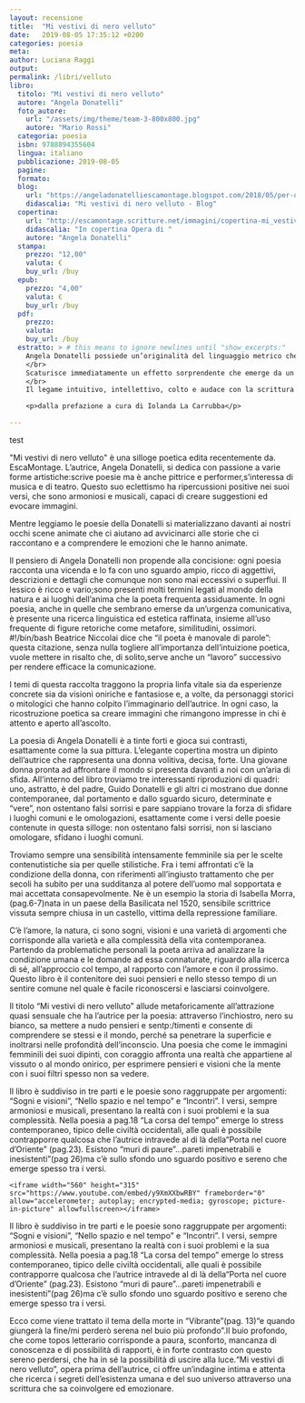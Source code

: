 ```yaml
---
layout: recensione
title:  "Mi vestivi di nero velluto"
date:   2019-08-05 17:35:12 +0200
categories: poesia
meta:
author: Luciana Raggi
output: 
permalink: /libri/velluto
libro:
  titolo: "Mi vestivi di nero velluto"
  autore: "Angela Donatelli"
  foto_autore: 
    url: "/assets/img/theme/team-3-800x800.jpg"
    autore: "Mario Rossi"
  categoria: poesia
  isbn: 9788894355604
  lingua: italiano
  pubblicazione: 2019-08-05
  pagine:
  formato:
  blog:
    url: "https://angeladonatelliescamontage.blogspot.com/2018/05/per-ordinare-le-copie-della-raccolta.html?spref=fb"
    didascalia: "Mi vestivi di nero velluto - Blog"
  copertina:
    url: "http://escamontage.scritture.net/immagini/copertina-mi_vestivi_di_nero_velluto.jpg"
    didascalia: "In copertina Opera di "
    autore: "Angela Donatelli" 
  stampa:
    prezzo: "12,00"
    valuta: €
    buy_url: /buy
  epub: 
    prezzo: "4,00"
    valuta: €
    buy_url: /buy
  pdf:
    prezzo:
    valuta: 
    buy_url: /buy
  estratto: > # this means to ignore newlines until "show_excerpts:"
    Angela Donatelli possiede un’originalità del linguaggio metrico che si estende fino gli aspetti ritmici della prosa, all’interno dei topoi ritratti tra le riflessioni a volte amare di questo (r)esistere, andare, comprendere la peculiarità misterica di un’intera vita. 
    </br>
    Scaturisce immediatamente un effetto sorprendente che emerge da un “immaginario percepire”, frutto di rimemorazioni autobiografiche. Qui i sentimenti sono messi alla prova, smossi per sortire una reazione emotiva nei luoghi ostili della solitudine, nei profondi abissi dell’Io.
    </br>
    Il legame intuitivo, intellettivo, colto e audace con la scrittura della poetessa è in grado di animare l’essenza più atavica del nostro essere, riuscendo a scandagliare la bellezza e l’alchimia nascosta nei tormenti celati nel quotidiano."

    <p>dalla prefazione a cura di Iolanda La Carrubba</p>

---
```



test

"Mi vestivi di nero velluto" è una silloge poetica edita recentemente da. EscaMontage. L’autrice, Angela Donatelli, si dedica con passione a varie forme artistiche:scrive poesie ma è anche pittrice e performer,s’interessa di musica e di teatro. Questo suo eclettismo ha ripercussioni positive nei suoi versi, che sono armoniosi e musicali, capaci di creare suggestioni ed evocare immagini.

Mentre leggiamo le poesie della Donatelli si materializzano davanti ai nostri occhi scene animate che ci aiutano ad avvicinarci alle storie che ci raccontano e a comprendere le emozioni che le hanno animate.

Il pensiero di Angela Donatelli non propende alla concisione: ogni poesia racconta una vicenda e lo fa con uno sguardo ampio, ricco di aggettivi, descrizioni e dettagli che comunque non sono mai eccessivi o superflui. Il lessico è ricco e vario;sono presenti molti termini legati al mondo della natura e ai luoghi dell’anima che la poeta frequenta assiduamente. In ogni poesia, anche in quelle che sembrano emerse da un’urgenza comunicativa, è presente una ricerca linguistica ed estetica raffinata, insieme all’uso frequente di figure retoriche come metafore, similitudini, ossimori.
#!/bin/bash
Beatrice Niccolai dice che “il poeta è manovale di parole”: questa citazione, senza nulla togliere all’importanza dell’intuizione poetica, vuole mettere in risalto che, di solito,serve anche un “lavoro” successivo per rendere efficace la comunicazione.

I temi di questa raccolta traggono la propria linfa vitale sia da esperienze concrete sia da visioni oniriche e fantasiose e, a volte, da personaggi storici o mitologici che hanno colpito l’immaginario dell’autrice. In ogni caso, la ricostruzione poetica sa creare immagini che rimangono impresse in chi è attento e aperto all’ascolto.

La poesia di Angela Donatelli è a tinte forti e gioca sui contrasti, esattamente come la sua pittura. L’elegante copertina mostra un dipinto dell’autrice che rappresenta una donna volitiva, decisa, forte. Una giovane donna pronta ad affrontare il mondo si presenta davanti a noi con un’aria di sfida. All’interno del libro troviamo tre interessanti riproduzioni di quadri: uno, astratto, è del padre, Guido Donatelli e gli altri ci mostrano due donne contemporanee, dal portamento e dallo sguardo sicuro, determinate e “vere”, non ostentano falsi sorrisi e pare sappiano trovare la forza di sfidare i luoghi comuni e le omologazioni, esattamente come i versi delle poesie contenute in questa silloge: non ostentano falsi sorrisi, non si lasciano omologare, sfidano i luoghi comuni.

Troviamo sempre una sensibilità intensamente femminile sia per le scelte contenutistiche sia per quelle stilistiche. Fra i temi affrontati c’è la condizione della donna, con riferimenti all’ingiusto trattamento che per secoli ha subito per una sudditanza al potere dell’uomo mal sopportata e mai accettata consapevolmente. Ne è un esempio la storia di Isabella Morra, (pag.6-7)nata in un paese della Basilicata nel 1520, sensibile scrittrice vissuta sempre chiusa in un castello, vittima della repressione familiare.

C’è l’amore, la natura, ci sono sogni, visioni e una varietà di argomenti che corrisponde alla varietà e alla complessità della vita contemporanea. Partendo da problematiche personali la poeta arriva ad analizzare la condizione umana e le domande ad essa connaturate, riguardo alla ricerca di sé, all’approccio col tempo, al rapporto con l’amore e con il prossimo. Questo libro è il contenitore dei suoi pensieri e nello stesso tempo di un sentire comune nel quale è facile riconoscersi e lasciarsi coinvolgere.

Il titolo “Mi vestivi di nero velluto” allude metaforicamente all’attrazione quasi sensuale che ha l’autrice per la poesia: attraverso l’inchiostro, nero su bianco, sa mettere a nudo pensieri e sentp:/timenti e consente di comprendere se stessi e il mondo, perché sa penetrare la superficie e inoltrarsi nelle profondità dell’inconscio. Una poesia che come le immagini femminili dei suoi dipinti, con coraggio affronta una realtà che appartiene al vissuto o al mondo onirico, per esprimere pensieri e visioni che la mente con i suoi filtri spesso non sa vedere.

Il libro è suddiviso in tre parti e le poesie sono raggruppate per argomenti: “Sogni e visioni”, “Nello spazio e nel tempo” e “Incontri”. I versi, sempre armoniosi e musicali, presentano la realtà con i suoi problemi e la sua complessità. Nella poesia a pag.18 “La corsa del tempo” emerge lo stress contemporaneo, tipico delle civiltà occidentali, alle quali è possibile contrapporre qualcosa che l’autrice intravede al di là della“Porta nel cuore d’Oriente” (pag.23). Esistono “muri di paure”…pareti impenetrabili e inesistenti”(pag 26)ma c’è sullo sfondo uno sguardo positivo e sereno che emerge spesso tra i versi.

<div class="row">
  <div class="col-sm">

    <iframe width="560" height="315" src="https://www.youtube.com/embed/y9XmXXbwRBY" frameborder="0" allow="accelerometer; autoplay; encrypted-media; gyroscope; picture-in-picture" allowfullscreen></iframe>

  </div>
  <div class="col-sm">

  Il libro è suddiviso in tre parti e le poesie sono raggruppate per argomenti: “Sogni e visioni”, “Nello spazio e nel tempo” e “Incontri”. I versi, sempre armoniosi e musicali, presentano la realtà con i suoi problemi e la sua complessità. Nella poesia a pag.18 “La corsa del tempo” emerge lo stress contemporaneo, tipico delle civiltà occidentali, alle quali è possibile contrapporre qualcosa che l’autrice intravede al di là della“Porta nel cuore d’Oriente” (pag.23). Esistono “muri di paure”…pareti impenetrabili e inesistenti”(pag 26)ma c’è sullo sfondo uno sguardo positivo e sereno che emerge spesso tra i versi.

  </div>
</div>

Ecco come viene trattato il tema della morte in “Vibrante”(pag. 13)“e quando giungerà la fine/mi perderò serena nel buio più profondo”.Il buio profondo, che come topos letterario corrisponde a paura, sconforto, mancanza di conoscenza e di possibilità di rapporti, è in forte contrasto con questo sereno perdersi, che ha in sé la possibilità di uscire alla luce.“Mi vestivi di nero velluto”, opera prima dell’autrice, ci offre un’indagine intima e attenta che ricerca i segreti dell’esistenza umana e del suo universo attraverso una scrittura che sa coinvolgere ed emozionare. 